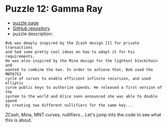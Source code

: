 # Puzzle 12: Gamma Ray

- [puzzle page](https://zkhack.dev/zkhackIV/puzzleF1.html)
- [GitHub repository](https://github.com/ZK-Hack/puzzle-gamma-ray)
- puzzle description:

```text
Bob was deeply inspired by the Zcash design [1] for private transactions
and had some pretty cool ideas on how to adapt it for his requirements.
He was also inspired by the Mina design for the lightest blockchain and
wanted to combine the two. In order to achieve that, Bob used the MNT6753
cycle of curves to enable efficient infinite recursion, and used elliptic
curve public keys to authorize spends. He released a first version of the
system to the world and Alice soon announced she was able to double spend
by creating two different nullifiers for the same key...
```

ZCash, Mina, MNT curves, nullifiers...
Let's jump into the code to see what this is about.